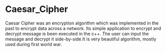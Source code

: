 # Caesar_Cipher
Caesar Cipher was an encryption algorithm which was implemented in the past to encrypt data across a network. Its simple application to encrypt and decrypt message is been executed in the c++. The user can input the message and decrypt it side-by-side.It is very beautiful algorithm, mostly used during first world war.

